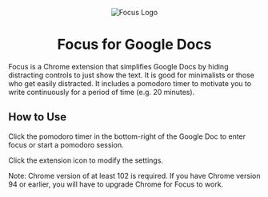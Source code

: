 <p align='center'>
  <img src='https://joelgrayson.com/software/focus/logo.png' alt='Focus Logo' />
  <h1 align="center">Focus for Google Docs</h1>
</p>

Focus is a Chrome extension that simplifies Google Docs by hiding distracting controls to just show the text. It is good for minimalists or those who get easily distracted. It includes a pomodoro timer to motivate you to write continuously for a period of time (e.g. 20 minutes).

## How to Use
Click the pomodoro timer in the bottom-right of the Google Doc to enter focus or start a pomodoro session.

Click the extension icon to modify the settings.

Note: Chrome version of at least 102 is required. If you have Chrome version 94 or earlier, you will have to upgrade Chrome for Focus to work.

